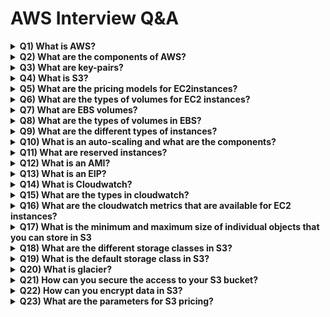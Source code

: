 # AWS Interview Q&A

<details>
  <summary><strong>Q1) What is AWS?</strong></summary>
  <p>AWS stands for Amazon Web Services. AWS is a platform that provides on-demand resources for hosting web services, storage, networking, databases and other resources over the internet with a pay-as-you-go pricing.</p>
</details>

<details>
  <summary><strong>Q2) What are the components of AWS?</strong></summary>
  <p>Answer : EC 2  ElasticComputeCloud, S3  SimpleStorageService, Store, Cloudwatch, Key-Paris are few of the components of AWS.</p>
</details>

<details>
  <summary><strong>Q3) What are key-pairs?</strong></summary>
  <p>Key-pairs are secure login information for your instances/virtual machines. To connect to the instances we use key-pairs that contain a public-key and private-key.</p>
</details>

<details>
  <summary><strong>Q4) What is S3?</strong></summary>
  <p>S3 stands for Simple Storage Service. It is a storage service that provides an interface that you can use to store any amount of data, at any time, from anywhere in the world. With S3 you pay only for what you use and the payment model is pay-as-you-go.</p>
</details>

<details>
  <summary><strong>Q5) What are the pricing models for EC2instances?</strong></summary>
  <p>The different pricing model for EC2 instances are as below, On-demand Reserved Spot Scheduled Dedicated</p>
</details>

<details>
  <summary><strong>Q6) What are the types of volumes for EC2 instances?</strong></summary>
  <p>There are two types of volumes, Instance store volumes EBS  ElasticBlockStores</p>
</details>

<details>
  <summary><strong>Q7) What are EBS volumes?</strong></summary>
  <p>EBS stands for Elastic Block Stores. They are persistent volumes that you can attach to the instances. With EBS volumes, your data will be preserved even when you stop your instances, unlike your instance store volumes where the data is deleted when you stop the instances.</p>
</details>

<details>
  <summary><strong>Q8) What are the types of volumes in EBS?</strong></summary>
  <p>Following are the types of volumes in EBS, General purpose Provisioned IOPS Magnetic Cold HDD Throughput optimized</p>
</details>

<details>
  <summary><strong>Q9) What are the different types of instances?</strong></summary>
  <p>Following are the types of instances, General purpose Computer Optimized Storage Optimized Memory Optimized Accelerated Computing</p>
</details>

<details>
  <summary><strong>Q10) What is an auto-scaling and what are the components?</strong></summary>
  <p>Auto scaling allows you to automatically scale-up and scale-down the number of instances depending on the CPU utilization or memory utilization. There are 2 components in Auto scaling, they are Auto-scaling groups and Launch Configuration. Get AWS Online Training</p>
</details>

<details>
  <summary><strong>Q11) What are reserved instances?</strong></summary>
  <p>Reserved instances are the instance that you can reserve a fixed capacity of EC2 instances. In reserved instances you will have to get into a contract of 1 year or 3 years.</p>
</details>

<details>
  <summary><strong>Q12) What is an AMI?</strong></summary>
  <p>AMI stands for Amazon Machine Image. AMI is a template that contains the software configurations, launch permission and a block device mapping that specifies the volume to attach to the instance when it is launched.</p>
</details>

<details>
  <summary><strong>Q13) What is an EIP?</strong></summary>
  <p>EIP stands for Elastic IP address. It is designed for dynamic cloud computing. When you want to have a static IP address for your instances when you stop and restart your instances, you will be using EIP address.</p>
</details>

<details>
  <summary><strong>Q14) What is Cloudwatch?</strong></summary>
  <p>Cloudwatch is a monitoring tool that you can use to monitor your various AWS resources. Like health check, network, Application, etc.</p>
</details>

<details>
  <summary><strong>Q15) What are the types in cloudwatch?</strong></summary>
  <p>There are 2 types in cloudwatch. Basic monitoring and detailed monitoring. Basic monitoring is free and detailed monitoring is chargeable.</p>
</details>

<details>
  <summary><strong>Q16) What are the cloudwatch metrics that are available for EC2 instances?</strong></summary>
  <p>Diskreads, Diskwrites, CPU utilization, networkpacketsIn, networkpacketsOut, networkIn, networkOut, CPUCreditUsage, CPUCreditBalance.</p>
</details>

<details>
  <summary><strong>Q17) What is the minimum and maximum size of individual objects that you can store in S3</strong></summary>
  <p>The minimum size of individual objects that you can store in S3 is 0 bytes and the maximum bytes that you can store for individual objects is 5TB.</p>
</details>

<details>
  <summary><strong>Q18) What are the different storage classes in S3?</strong></summary>
  <p>Following are the types of storage classes in S3, Standard frequently accessed Standard infrequently accessed One-zone infrequently accessed. Glacier RRS  reducedredundancystorage</p>
</details>

<details>
  <summary><strong>Q19) What is the default storage class in S3?</strong></summary>
  <p>The default storage class in S3 in Standard frequently accessed. Became an AWS Expert with Certification in 25hours</p>
</details>

<details>
  <summary><strong>Q20) What is glacier?</strong></summary>
  <p>Glacier is the back up or archival tool that you use to back up your data in S3.</p>
</details>

<details>
  <summary><strong>Q21) How can you secure the access to your S3 bucket?</strong></summary>
  <p>There are two ways that you can control the access to your S3 buckets, ACL  Access ControlList Bucket polices</p>
</details>

<details>
  <summary><strong>Q22) How can you encrypt data in S3?</strong></summary>
  <p>You can encrypt the data by using the below methods, ServerSideEncryptionS3 ( AES256encryption ) ServerSideEncryptionKMS ( KeymanagementService ) ServerSideEncryptionC ( ClientSide )</p>
</details>

<details>
  <summary><strong>Q23) What are the parameters for S3 pricing?</strong></summary>
  <p>The pricing model for S3 is as below, Storage used Number of requests you make Storage management Data transfer Transfer acceleration</p>
</details>

